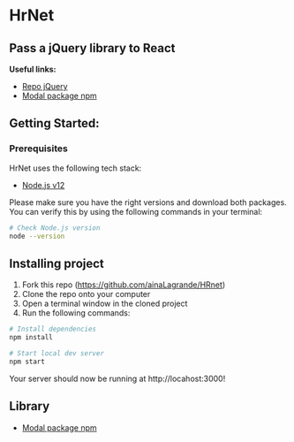 # HrNet
## Pass a jQuery library to React

**Useful links:**
- [Repo jQuery](https://github.com/OpenClassrooms-Student-Center/P12_Front-end)
- [Modal package npm](https://www.npmjs.com/package/modal-react-hrnet)

## Getting Started:

### Prerequisites

HrNet uses the following tech stack:

- [Node.js v12](https://nodejs.org/en/)

Please make sure you have the right versions and download both packages. You can verify this by using the following commands in your terminal:

```bash
# Check Node.js version
node --version
```


## Installing project

1. Fork this repo (https://github.com/ainaLagrande/HRnet)
1. Clone the repo onto your computer
1. Open a terminal window in the cloned project
1. Run the following commands:

```bash
# Install dependencies
npm install

# Start local dev server
npm start

```
Your server should now be running at http://locahost:3000!

## Library

- [Modal package npm](https://www.npmjs.com/package/modal-react-hrnet)

